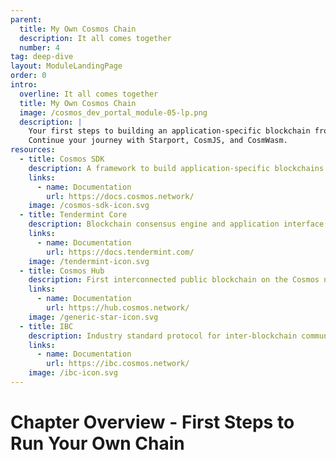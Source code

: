 ```yaml
---
parent:
  title: My Own Cosmos Chain
  description: It all comes together
  number: 4
tag: deep-dive
layout: ModuleLandingPage
order: 0
intro:
  overline: It all comes together
  title: My Own Cosmos Chain
  image: /cosmos_dev_portal_module-05-lp.png
  description: |
    Your first steps to building an application-specific blockchain from scratch. <br/><br/>
    Continue your journey with Starport, CosmJS, and CosmWasm.
resources:
  - title: Cosmos SDK
    description: A framework to build application-specific blockchains
    links:
      - name: Documentation
        url: https://docs.cosmos.network/
    image: /cosmos-sdk-icon.svg
  - title: Tendermint Core
    description: Blockchain consensus engine and application interface
    links:
      - name: Documentation
        url: https://docs.tendermint.com/
    image: /tendermint-icon.svg
  - title: Cosmos Hub
    description: First interconnected public blockchain on the Cosmos network
    links:
      - name: Documentation
        url: https://hub.cosmos.network/
    image: /generic-star-icon.svg
  - title: IBC
    description: Industry standard protocol for inter-blockchain communication
    links:
      - name: Documentation
        url: https://ibc.cosmos.network/
    image: /ibc-icon.svg
---
```


# Chapter Overview - First Steps to Run Your Own Chain
